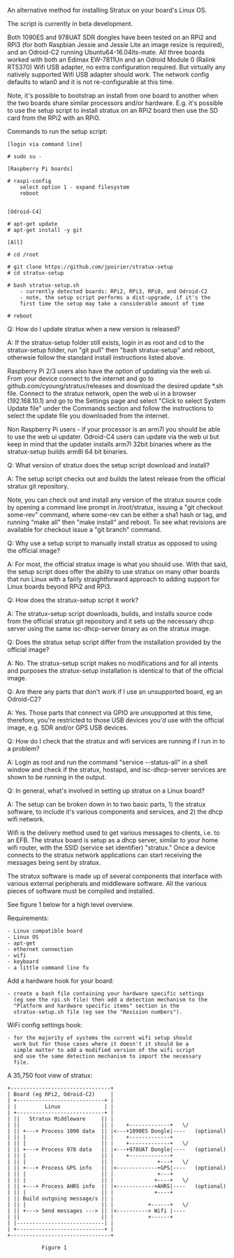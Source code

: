 An alternative method for installing Stratux on your board's Linux OS.

The script is currently in beta development.

Both 1090ES and 978UAT SDR dongles have been tested on an RPi2 and RPi3
(for both Raspbian Jessie and Jessie Lite an image resize is required),
and an Odroid-C2 running Ubuntu64-16.04lts-mate. All three boards worked
with both an Edimax EW-7811Un and an Odroid Module 0 (Ralink RT5370) Wifi
USB adapter, no extra configuration required. But virtually any natively
supported Wifi USB adapter should work. The network config defaults to
wlan0 and it is not re-configurable at this time.

Note, it's possible to bootstrap an install from one board to another
when the two boards share similar processors and/or hardware. E.g. it's
possible to use the setup script to install stratux on an RPi2 board then
use the SD card from the RPi2 with an RPi0.


Commands to run the setup script:

    [login via command line]

    # sudo su -

    [Raspberry Pi boards]

    # raspi-config
        select option 1 - expand filesystem
        reboot


    [Odroid-C4]

    # apt-get update
    # apt-get install -y git

    [All]

    # cd /root

    # git clone https://github.com/jpoirier/stratux-setup
    # cd stratux-setup

    # bash stratux-setup.sh
        - currently detected boards: RPi2, RPi3, RPi0, and Odroid-C2
        - note, the setup script performs a dist-upgrade, if it's the
        first time the setup may take a considerable amount of time

    # reboot


Q: How do I update stratux when a new version is released?

A: If the stratux-setup folder still exists, login in as root and
cd to the stratux-setup folder, run "git pull" then "bash stratux-setup"
and reboot, otherwsie follow the standard install instructions listed above.

Raspberry Pi 2/3 users also have the option of updating via the web ui.
From your device connect to the internet and go to github.com/cyoung/stratux/releases
and download the desired update *.sh file. Connect to the stratux network,
open the web ui in a browser (192.168.10.1) and go to the Settings page and
select "Click to select System Update file" under the Commands section and follow
the instructions to select the update file you downloaded from the internet.

Non Raspberry Pi users - if your processor is an arm7l you should be
able to use the web ui updater. Odroid-C4 users can update via the web ui
but keep in mind that the updater installs arm7l 32bit binaries where as the
stratux-setup builds arm8l 64 bit binaries.


Q: What version of stratux does the setup script download and install?

A: The setup script checks out and builds the latest release from the official
stratux git repository.

Note, you can check out and install any version of the stratux source code by
opening a command line prompt in /root/stratux, issuing a "git checkout some-rev"
command, where some-rev can be either a sha1 hash or tag, and running
"make all" then "make install" and reboot. To see what revisions are available for
checkout issue a "git branch" command.


Q: Why use a setup script to manually install stratux as opposed to using the official image?

A: For most, the official stratux image is what you should use.
With that said, the setup script does offer the ability to use stratux on
many other boards that run Linux with a fairly straightforward approach to
adding support for Linux boards beyond RPi2 and RPi3.


Q: How does the stratux-setup script it work?

A: The stratux-setup script downloads, builds, and installs source code from the
official stratux git repository and it sets up the necessary dhcp server using
the same isc-dhcp-server binary as on the stratux image.


Q: Does the stratux setup script differ from the installation provided by the official image?

A: No. The stratux-setup script makes no modifications and for all intents and purposes
the stratux-setup installation is identical to that of the official image.


Q: Are there any parts that don't work if I use an unsupported board, eg an Odroid-C2?

A: Yes. Those parts that connect via GPIO are unsupported at this time,
therefore, you're restricted to those USB devices you'd use with the official image,
e.g. SDR and/or GPS USB devices.


Q: How do I check that the stratux and wifi services are running if I run in to a problem?

A: Login as root and run the command "service --status-all" in a shell window and check
if the stratux, hostapd, and isc-dhcp-server services are shown to be running in the output.


Q: In general, what's involved in setting up stratux on a Linux board?

A: The setup can be broken down in to two basic parts, 1) the stratux software,
to include it's various components and services, and 2) the dhcp wifi network.

Wifi is the delivery method used to get various messages to clients, i.e. to an
EFB. The stratux board is setup as a dhcp server, similar to your home
wifi router, with the SSID (service set identifier) "stratux." Once a device
connects to the stratux network applications can start receiving the messages
being sent by stratux.

The stratux software is made up of several components that interface with various
external peripherals and middleware software. All the various pieces of software
must be compiled and installed.

See figure 1 below for a high level overview.


Requirements:

    - Linux compatible board
    - Linux OS
    - apt-get
    - ethernet connection
    - wifi
    - keyboard
    - a little command line fu


Add a hardware hook for your board:

    - create a bash file containing your hardware specific settings
      (eg see the rpi.sh file) then add a detection mechanism to the
      "Platform and hardware specific items" section in the
      stratux-setup.sh file (eg see the "Revision numbers").


WiFi config settings hook:

    - for the majority of systems the current wifi setup should
      work but for those cases where it doesn't it should be a
      simple matter to add a modified version of the wifi script
      and use the same detection mechanism to import the necessary
      file.


A 35,750 foot view of stratux:

    +--------------------------------+
    | Board (eg RPi2, Odroid-C2)     |
    | +----------------------------+ |
    | |         Linux              | |
    | +----------------------------+ |
    | ||   Stratux Middleware     || |
    | ||                          || |    +-------------+   \/
    | || +---+ Process 1090 data  || |<---+1090ES Dongle|----   (optional)
    | || |                        || |    +-------------+
    | || |                        || |    +-------------+   \/
    | || +---+ Process 978 data   || |<---+978UAT Dongle|----   (optional)
    | || |                        || |    +-------------+
    | || |                        || |              +---+   \/
    | || +---+ Process GPS info   || |<-------------+GPS|----   (optional)
    | || |                        || |              +---+
    | || |                        || |             +----+   \/
    | || +---+ Process AHRS info  || |<------------+AHRS|----   (optional)
    | || |                        || |             +----+
    | || Build outgoing message/s || |
    | || |                        || |           +------+   \/
    | || +---> Send messages ---> || |<----------> Wifi |----
    | ||                          || |           +------+
    | |----------------------------| |
    | +----------------------------+ |
    +--------------------------------+

               Figure 1
